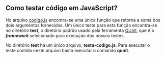 ## Como testar código em JavaScript?

No arquivo [codigo.js](codigo.js) encontra-se uma única função que retorna a soma dos dois argumentos fornecidos.
Um único teste para esta função encontra-se no diretório **test**, o diretório padrão usado pela ferramenta [QUnit](https://qunitjs.com/), 
que é o ***framework*** selecionado para execução dos nossos testes.

No diretório **test** há um único arquivo, **testa-codigo.js**. Para executar o teste contido neste arquivo basta executar o comando 
**qunit**. 
